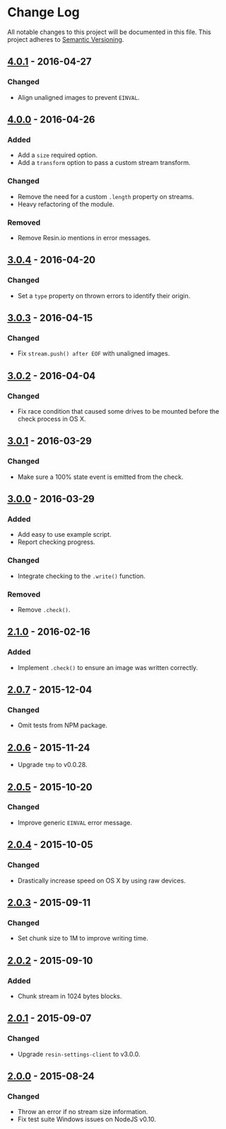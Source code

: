 # Change Log

All notable changes to this project will be documented in this file.
This project adheres to [Semantic Versioning](http://semver.org/).

## [4.0.1] - 2016-04-27

### Changed

- Align unaligned images to prevent `EINVAL`.

## [4.0.0] - 2016-04-26

### Added

- Add a `size` required option.
- Add a `transform` option to pass a custom stream transform.

### Changed

- Remove the need for a custom `.length` property on streams.
- Heavy refactoring of the module.

### Removed

- Remove Resin.io mentions in error messages.

## [3.0.4] - 2016-04-20

### Changed

- Set a `type` property on thrown errors to identify their origin.

## [3.0.3] - 2016-04-15

### Changed

- Fix `stream.push() after EOF` with unaligned images.

## [3.0.2] - 2016-04-04

### Changed

- Fix race condition that caused some drives to be mounted before the check process in OS X.

## [3.0.1] - 2016-03-29

### Changed

- Make sure a 100% state event is emitted from the check.

## [3.0.0] - 2016-03-29

### Added

- Add easy to use example script.
- Report checking progress.

### Changed

- Integrate checking to the `.write()` function.

### Removed

- Remove `.check()`.

## [2.1.0] - 2016-02-16

### Added

- Implement `.check()` to ensure an image was written correctly.

## [2.0.7] - 2015-12-04

### Changed

- Omit tests from NPM package.

## [2.0.6] - 2015-11-24

- Upgrade `tmp` to v0.0.28.

## [2.0.5] - 2015-10-20

### Changed

- Improve generic `EINVAL` error message.

## [2.0.4] - 2015-10-05

### Changed

- Drastically increase speed on OS X by using raw devices.

## [2.0.3] - 2015-09-11

### Changed

- Set chunk size to 1M to improve writing time.

## [2.0.2] - 2015-09-10

### Added

- Chunk stream in 1024 bytes blocks.

## [2.0.1] - 2015-09-07

### Changed

- Upgrade `resin-settings-client` to v3.0.0.

## [2.0.0] - 2015-08-24

### Changed

- Throw an error if no stream size information.
- Fix test suite Windows issues on NodeJS v0.10.

[4.0.1]: https://github.com/resin-io-modules/resin-image-write/compare/v4.0.0...v4.0.1
[4.0.0]: https://github.com/resin-io-modules/resin-image-write/compare/v3.0.4...v4.0.0
[3.0.4]: https://github.com/resin-io-modules/resin-image-write/compare/v3.0.3...v3.0.4
[3.0.3]: https://github.com/resin-io-modules/resin-image-write/compare/v3.0.2...v3.0.3
[3.0.2]: https://github.com/resin-io-modules/resin-image-write/compare/v3.0.1...v3.0.2
[3.0.1]: https://github.com/resin-io-modules/resin-image-write/compare/v3.0.0...v3.0.1
[3.0.0]: https://github.com/resin-io-modules/resin-image-write/compare/v2.1.0...v3.0.0
[2.1.0]: https://github.com/resin-io-modules/resin-image-write/compare/v2.0.7...v2.1.0
[2.0.7]: https://github.com/resin-io-modules/resin-image-write/compare/v2.0.6...v2.0.7
[2.0.6]: https://github.com/resin-io-modules/resin-image-write/compare/v2.0.5...v2.0.6
[2.0.5]: https://github.com/resin-io-modules/resin-image-write/compare/v2.0.4...v2.0.5
[2.0.4]: https://github.com/resin-io-modules/resin-image-write/compare/v2.0.3...v2.0.4
[2.0.3]: https://github.com/resin-io-modules/resin-image-write/compare/v2.0.2...v2.0.3
[2.0.2]: https://github.com/resin-io-modules/resin-image-write/compare/v2.0.1...v2.0.2
[2.0.1]: https://github.com/resin-io-modules/resin-image-write/compare/v2.0.0...v2.0.1
[2.0.0]: https://github.com/resin-io-modules/resin-image-write/compare/v1.0.0...v2.0.0
